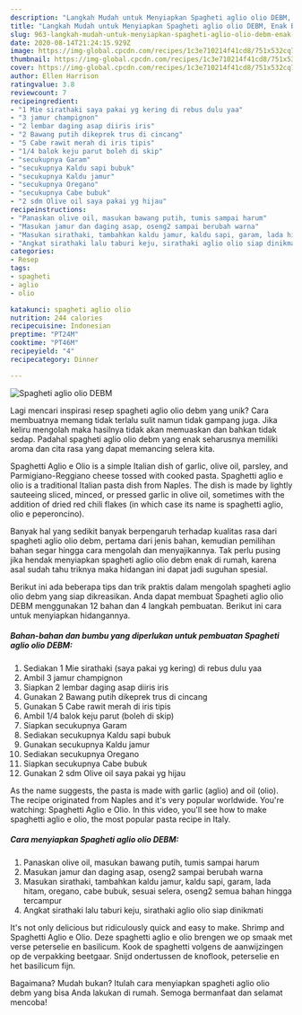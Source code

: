 ```yaml
---
description: "Langkah Mudah untuk Menyiapkan Spagheti aglio olio DEBM, Enak Banget"
title: "Langkah Mudah untuk Menyiapkan Spagheti aglio olio DEBM, Enak Banget"
slug: 963-langkah-mudah-untuk-menyiapkan-spagheti-aglio-olio-debm-enak-banget
date: 2020-08-14T21:24:15.929Z
image: https://img-global.cpcdn.com/recipes/1c3e710214f41cd8/751x532cq70/spagheti-aglio-olio-debm-foto-resep-utama.jpg
thumbnail: https://img-global.cpcdn.com/recipes/1c3e710214f41cd8/751x532cq70/spagheti-aglio-olio-debm-foto-resep-utama.jpg
cover: https://img-global.cpcdn.com/recipes/1c3e710214f41cd8/751x532cq70/spagheti-aglio-olio-debm-foto-resep-utama.jpg
author: Ellen Harrison
ratingvalue: 3.8
reviewcount: 7
recipeingredient:
- "1 Mie sirathaki saya pakai yg kering di rebus dulu yaa"
- "3 jamur champignon"
- "2 lembar daging asap diiris iris"
- "2 Bawang putih dikeprek trus di cincang"
- "5 Cabe rawit merah di iris tipis"
- "1/4 balok keju parut boleh di skip"
- "secukupnya Garam"
- "secukupnya Kaldu sapi bubuk"
- "secukupnya Kaldu jamur"
- "secukupnya Oregano"
- "secukupnya Cabe bubuk"
- "2 sdm Olive oil saya pakai yg hijau"
recipeinstructions:
- "Panaskan olive oil, masukan bawang putih, tumis sampai harum"
- "Masukan jamur dan daging asap, oseng2 sampai berubah warna"
- "Masukan sirathaki, tambahkan kaldu jamur, kaldu sapi, garam, lada hitam, oregano, cabe bubuk, sesuai selera, oseng2 semua bahan hingga tercampur"
- "Angkat sirathaki lalu taburi keju, sirathaki aglio olio siap dinikmati"
categories:
- Resep
tags:
- spagheti
- aglio
- olio

katakunci: spagheti aglio olio 
nutrition: 244 calories
recipecuisine: Indonesian
preptime: "PT24M"
cooktime: "PT46M"
recipeyield: "4"
recipecategory: Dinner

---
```



![Spagheti aglio olio DEBM](https://img-global.cpcdn.com/recipes/1c3e710214f41cd8/751x532cq70/spagheti-aglio-olio-debm-foto-resep-utama.jpg)

Lagi mencari inspirasi resep spagheti aglio olio debm yang unik? Cara membuatnya memang tidak terlalu sulit namun tidak gampang juga. Jika keliru mengolah maka hasilnya tidak akan memuaskan dan bahkan tidak sedap. Padahal spagheti aglio olio debm yang enak seharusnya memiliki aroma dan cita rasa yang dapat memancing selera kita.

Spaghetti Aglio e Olio is a simple Italian dish of garlic, olive oil, parsley, and Parmigiano-Reggiano cheese tossed with cooked pasta. Spaghetti aglio e olio is a traditional Italian pasta dish from Naples. The dish is made by lightly sauteeing sliced, minced, or pressed garlic in olive oil, sometimes with the addition of dried red chili flakes (in which case its name is spaghetti aglio, olio e peperoncino).

Banyak hal yang sedikit banyak berpengaruh terhadap kualitas rasa dari spagheti aglio olio debm, pertama dari jenis bahan, kemudian pemilihan bahan segar hingga cara mengolah dan menyajikannya. Tak perlu pusing jika hendak menyiapkan spagheti aglio olio debm enak di rumah, karena asal sudah tahu triknya maka hidangan ini dapat jadi suguhan spesial.


Berikut ini ada beberapa tips dan trik praktis dalam mengolah spagheti aglio olio debm yang siap dikreasikan. Anda dapat membuat Spagheti aglio olio DEBM menggunakan 12 bahan dan 4 langkah pembuatan. Berikut ini cara untuk menyiapkan hidangannya.

<!--inarticleads1-->

##### Bahan-bahan dan bumbu yang diperlukan untuk pembuatan Spagheti aglio olio DEBM:

1. Sediakan 1 Mie sirathaki (saya pakai yg kering) di rebus dulu yaa
1. Ambil 3 jamur champignon
1. Siapkan 2 lembar daging asap diiris iris
1. Gunakan 2 Bawang putih dikeprek trus di cincang
1. Gunakan 5 Cabe rawit merah di iris tipis
1. Ambil 1/4 balok keju parut (boleh di skip)
1. Siapkan secukupnya Garam
1. Sediakan secukupnya Kaldu sapi bubuk
1. Gunakan secukupnya Kaldu jamur
1. Sediakan secukupnya Oregano
1. Siapkan secukupnya Cabe bubuk
1. Gunakan 2 sdm Olive oil saya pakai yg hijau


As the name suggests, the pasta is made with garlic (aglio) and oil (olio). The recipe originated from Naples and it&#39;s very popular worldwide. You&#39;re watching: Spaghetti Aglio e Olio. In this video, you&#39;ll see how to make spaghetti aglio e olio, the most popular pasta recipe in Italy. 

<!--inarticleads2-->

##### Cara menyiapkan Spagheti aglio olio DEBM:

1. Panaskan olive oil, masukan bawang putih, tumis sampai harum
1. Masukan jamur dan daging asap, oseng2 sampai berubah warna
1. Masukan sirathaki, tambahkan kaldu jamur, kaldu sapi, garam, lada hitam, oregano, cabe bubuk, sesuai selera, oseng2 semua bahan hingga tercampur
1. Angkat sirathaki lalu taburi keju, sirathaki aglio olio siap dinikmati


It&#39;s not only delicious but ridiculously quick and easy to make. Shrimp and Spaghetti Aglio e Olio. Deze spaghetti aglio e olio brengen we op smaak met verse peterselie en basilicum. Kook de spaghetti volgens de aanwijzingen op de verpakking beetgaar. Snijd ondertussen de knoflook, peterselie en het basilicum fijn. 

Bagaimana? Mudah bukan? Itulah cara menyiapkan spagheti aglio olio debm yang bisa Anda lakukan di rumah. Semoga bermanfaat dan selamat mencoba!
